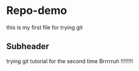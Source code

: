 # Repo-demo

this is my first file for trying git


## Subheader

trying git tutorial for the second time Brrrrruh !!!!!!!!